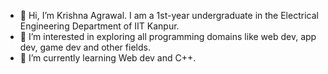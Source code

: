- 👋 Hi, I’m Krishna Agrawal. I am a 1st-year undergraduate in the Electrical Engineering Department of IIT Kanpur.
- 👀 I’m interested in exploring all programming domains like web dev, app dev, game dev and other fields.
- 🌱 I’m currently learning Web dev and C++.

<!---
Krishnaag23/Krishnaag23 is a ✨ special ✨ repository because its `README.md` (this file) appears on your GitHub profile.
You can click the Preview link to take a look at your changes.
--->
